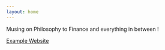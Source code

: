 ```yaml
---
layout: home
---
```


Musing on Philosophy to Finance and everything in between !

[Example Website](https://twitter.com/home)
